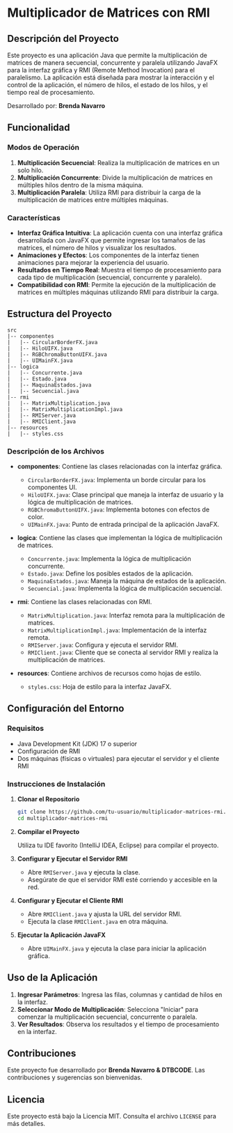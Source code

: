 
# Multiplicador de Matrices con RMI

## Descripción del Proyecto

Este proyecto es una aplicación Java que permite la multiplicación de matrices de manera secuencial, concurrente y paralela utilizando JavaFX para la interfaz gráfica y RMI (Remote Method Invocation) para el paralelismo. La aplicación está diseñada para mostrar la interacción y el control de la aplicación, el número de hilos, el estado de los hilos, y el tiempo real de procesamiento.

Desarrollado por: **Brenda Navarro**

## Funcionalidad

### Modos de Operación

1. **Multiplicación Secuencial**: Realiza la multiplicación de matrices en un solo hilo.
2. **Multiplicación Concurrente**: Divide la multiplicación de matrices en múltiples hilos dentro de la misma máquina.
3. **Multiplicación Paralela**: Utiliza RMI para distribuir la carga de la multiplicación de matrices entre múltiples máquinas.

### Características

- **Interfaz Gráfica Intuitiva**: La aplicación cuenta con una interfaz gráfica desarrollada con JavaFX que permite ingresar los tamaños de las matrices, el número de hilos y visualizar los resultados.
- **Animaciones y Efectos**: Los componentes de la interfaz tienen animaciones para mejorar la experiencia del usuario.
- **Resultados en Tiempo Real**: Muestra el tiempo de procesamiento para cada tipo de multiplicación (secuencial, concurrente y paralelo).
- **Compatibilidad con RMI**: Permite la ejecución de la multiplicación de matrices en múltiples máquinas utilizando RMI para distribuir la carga.

## Estructura del Proyecto

```
src
|-- componentes
|   |-- CircularBorderFX.java
|   |-- HiloUIFX.java
|   |-- RGBChromaButtonUIFX.java
|   |-- UIMainFX.java
|-- logica
|   |-- Concurrente.java
|   |-- Estado.java
|   |-- MaquinaEstados.java
|   |-- Secuencial.java
|-- rmi
|   |-- MatrixMultiplication.java
|   |-- MatrixMultiplicationImpl.java
|   |-- RMIServer.java
|   |-- RMIClient.java
|-- resources
|   |-- styles.css
```

### Descripción de los Archivos

- **componentes**: Contiene las clases relacionadas con la interfaz gráfica.
  - `CircularBorderFX.java`: Implementa un borde circular para los componentes UI.
  - `HiloUIFX.java`: Clase principal que maneja la interfaz de usuario y la lógica de multiplicación de matrices.
  - `RGBChromaButtonUIFX.java`: Implementa botones con efectos de color.
  - `UIMainFX.java`: Punto de entrada principal de la aplicación JavaFX.

- **logica**: Contiene las clases que implementan la lógica de multiplicación de matrices.
  - `Concurrente.java`: Implementa la lógica de multiplicación concurrente.
  - `Estado.java`: Define los posibles estados de la aplicación.
  - `MaquinaEstados.java`: Maneja la máquina de estados de la aplicación.
  - `Secuencial.java`: Implementa la lógica de multiplicación secuencial.

- **rmi**: Contiene las clases relacionadas con RMI.
  - `MatrixMultiplication.java`: Interfaz remota para la multiplicación de matrices.
  - `MatrixMultiplicationImpl.java`: Implementación de la interfaz remota.
  - `RMIServer.java`: Configura y ejecuta el servidor RMI.
  - `RMIClient.java`: Cliente que se conecta al servidor RMI y realiza la multiplicación de matrices.

- **resources**: Contiene archivos de recursos como hojas de estilo.
  - `styles.css`: Hoja de estilo para la interfaz JavaFX.

## Configuración del Entorno

### Requisitos

- Java Development Kit (JDK) 17 o superior
- Configuración de RMI
- Dos máquinas (físicas o virtuales) para ejecutar el servidor y el cliente RMI

### Instrucciones de Instalación

1. **Clonar el Repositorio**

   ```bash
   git clone https://github.com/tu-usuario/multiplicador-matrices-rmi.git
   cd multiplicador-matrices-rmi
   ```

2. **Compilar el Proyecto**

   Utiliza tu IDE favorito (IntelliJ IDEA, Eclipse) para compilar el proyecto.

3. **Configurar y Ejecutar el Servidor RMI**

   - Abre `RMIServer.java` y ejecuta la clase.
   - Asegúrate de que el servidor RMI esté corriendo y accesible en la red.

4. **Configurar y Ejecutar el Cliente RMI**

   - Abre `RMIClient.java` y ajusta la URL del servidor RMI.
   - Ejecuta la clase `RMIClient.java` en otra máquina.

5. **Ejecutar la Aplicación JavaFX**

   - Abre `UIMainFX.java` y ejecuta la clase para iniciar la aplicación gráfica.

## Uso de la Aplicación

1. **Ingresar Parámetros**: Ingresa las filas, columnas y cantidad de hilos en la interfaz.
2. **Seleccionar Modo de Multiplicación**: Selecciona "Iniciar" para comenzar la multiplicación secuencial, concurrente o paralela.
3. **Ver Resultados**: Observa los resultados y el tiempo de procesamiento en la interfaz.

## Contribuciones

Este proyecto fue desarrollado por **Brenda Navarro & DTBCODE**. Las contribuciones y sugerencias son bienvenidas.

## Licencia

Este proyecto está bajo la Licencia MIT. Consulta el archivo `LICENSE` para más detalles.
